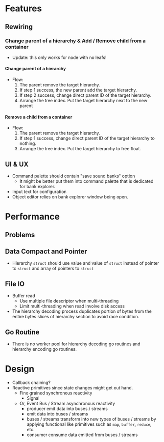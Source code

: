 # Features

## Rewiring

### Change parent of a hierarchy & Add / Remove child from a container

- Update: this only works for node with no leafs!

#### Change parent of a hierarchy

- Flow:
    1. The parent remove the target hierarchy.
    2. If step 1 success, the new parent add the target hierarchy.
    3. If step 2 success, change direct parent ID of the target hierarchy.
    4. Arrange the tree index. Put the target hierarchy next to the new parent

#### Remove a child from a container

- Flow:
    1. The parent remove the target hierarchy.
    2. If step 1 success, change direct parent ID of the target hierarchy to 
    nothing.
    3. Arrange the tree index. Put the target hierarchy to free float.

## UI & UX 

- Command palette should contain "save sound banks" option
    - It might be better put them into command palette that is dedicated for 
    bank explorer.
- Input text for configuration
- Object editor relies on bank explorer window being open.

# Performance

## Problems

## Data Compact and Pointer

- Hierarchy `struct` should use value and value of `struct` instead of 
pointer to `struct` and array of pointers to `struct`

## File IO

- Buffer read
    - Use multiple file descriptor when multi-threading
    - Limit multi-threading when read involve disk access
- The hierarchy decoding process duplicates portion of bytes from the entire 
bytes slices of hierarchy section to avoid race condition. 

## Go Routine

- There is no worker pool for hierarchy decoding go routines and hierarchy 
encoding go routines.

# Design

- Callback chaining?
- Reactive primitives since state changes might get out hand. 
    - Fine grained synchronous reactivity
        - Signal
    - Or, Event Bus / Stream asynchronous reactivity
        - producer emit data into buses / streams
        - emit data into buses / streams
        - buses / streams transform into new types of buses / streams by applying 
        functional like primitives such as `map`, `buffer`, `reduce`, etc.
        - consumer consume data emitted from buses / streams

